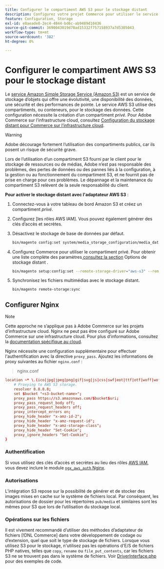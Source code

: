 ```yaml
---
title: Configurer le compartiment AWS S3 pour le stockage distant
description: Configurez votre projet Commerce pour utiliser le service de stockage AWS S3 pour le stockage distant.
feature: Configuration, Storage
exl-id: e8aeade8-2ec4-4844-bd6c-ab9489d10436
source-git-commit: 3690043019d70ad15332f757158937a7d5305043
workflow-type: tm+mt
source-wordcount: '382'
ht-degree: 0%

---
```


# Configurer le compartiment AWS S3 pour le stockage distant

Le [service Amazon Simple Storage Service (Amazon S3)][AWS S3] est un service de stockage d’objets qui offre une évolutivité, une disponibilité des données, une sécurité et des performances de pointe. Le service AWS S3 utilise des compartiments, ou conteneurs, pour le stockage des données. Cette configuration nécessite la création d’un compartiment _privé_. Pour Adobe Commerce sur l’infrastructure cloud, consultez [Configuration du stockage distant pour Commerce sur l’infrastructure cloud](cloud-support.md).

>[!WARNING]
>
>Adobe décourage fortement l’utilisation des compartiments publics, car ils posent un risque de sécurité grave.
>
>Lors de l’utilisation d’un compartiment S3 fourni par le client pour le stockage de ressources ou de médias, Adobe n’est pas responsable des problèmes, des pertes de données ou des pannes liés à la configuration, à la gestion ou au fonctionnement du compartiment S3, et ne fournit pas de prise en charge pour ces problèmes. Le dépannage et la maintenance du compartiment S3 relèvent de la seule responsabilité du client.

**Pour activer le stockage distant avec l&#39;adaptateur AWS S3** :

1. Connectez-vous à votre tableau de bord Amazon S3 et créez un compartiment _privé_.

1. Configurez [les rôles AWS IAM]. Vous pouvez également générer des clés d’accès et secrètes.

1. Désactivez le stockage de base de données par défaut.

   ```bash
   bin/magento config:set system/media_storage_configuration/media_database 0
   ```

1. Configurez Commerce pour utiliser le compartiment privé. Pour obtenir une liste complète des paramètres[&#x200B; consultez la section &#x200B;](remote-storage.md#remote-storage-options) Options de stockage distant .

   ```bash
   bin/magento setup:config:set --remote-storage-driver="aws-s3" --remote-storage-bucket="<bucket-name>" --remote-storage-region="<region-name>" --remote-storage-prefix="<optional-prefix>" --remote-storage-key=<optional-access-key> --remote-storage-secret=<optional-secret-key> -n
   ```

1. Synchronisez les fichiers multimédias avec le stockage distant.

   ```bash
   bin/magento remote-storage:sync
   ```

## Configurer Nginx

>[!NOTE]
>
>Cette approche ne s’applique pas à Adobe Commerce sur les projets d’infrastructure cloud. Nginx ne peut pas être configuré sur Adobe Commerce sur une infrastructure cloud. Pour plus d’informations, consultez la [documentation spécifique au cloud](cloud-support.md).

Nginx nécessite une configuration supplémentaire pour effectuer l&#39;authentification avec la directive `proxy_pass`. Ajoutez les informations de proxy suivantes au fichier `nginx.conf` :

>nginx.conf

```conf
location ~* \.(ico|jpg|jpeg|png|gif|svg|js|css|swf|eot|ttf|otf|woff|woff2)$ {
    # Proxying to AWS S3 storage.
    resolver 8.8.8.8;
    set $bucket "<s3-bucket-name>";
    proxy_pass https://s3.amazonaws.com/$bucket$uri;
    proxy_pass_request_body off;
    proxy_pass_request_headers off;
    proxy_intercept_errors on;
    proxy_hide_header "x-amz-id-2";
    proxy_hide_header "x-amz-request-id";
    proxy_hide_header "x-amz-storage-class";
    proxy_hide_header "Set-Cookie";
    proxy_ignore_headers "Set-Cookie";
}
```

### Authentification

Si vous utilisez des clés d’accès et secrètes au lieu des rôles [AWS IAM], vous devez inclure le module [`ngx_aws_auth` Nginx][ngx repo].

### Autorisations

L’intégration S3 repose sur la possibilité de générer et de stocker des images mises en cache sur le système de fichiers local. Par conséquent, les autorisations de dossier pour les répertoires `pub/media` et similaires sont les mêmes pour S3 que lors de l’utilisation du stockage local.

### Opérations sur les fichiers

Il est vivement recommandé d’utiliser des méthodes d’adaptateur de fichiers [!DNL Commerce] dans votre développement de codage ou d’extension, quel que soit le type de stockage de fichiers. Lorsque vous utilisez S3 pour le stockage, n&#39;utilisez pas les opérations d&#39;E/S de fichiers PHP natives, telles que `copy`, `rename` ou `file_put_contents`, car les fichiers S3 ne se trouvent pas dans le système de fichiers. Voir [DriverInterface.php](https://github.com/magento/magento2/blob/2.4-develop/lib/internal/Magento/Framework/Filesystem/DriverInterface.php#L18) pour des exemples de code.

<!-- link definitions -->

[AWS S3]: https://aws.amazon.com/s3
[AWS IAM]: https://aws.amazon.com/iam/
[ngx repo]: https://github.com/anomalizer/ngx_aws_auth
